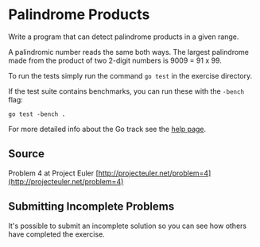 # Palindrome Products

Write a program that can detect palindrome products in a given range.

A palindromic number reads the same both ways. The largest palindrome
made from the product of two 2-digit numbers is 9009 = 91 x 99.

To run the tests simply run the command `go test` in the exercise directory.

If the test suite contains benchmarks, you can run these with the `-bench`
flag:

    go test -bench .

For more detailed info about the Go track see the [help
page](http://exercism.io/languages/go).

## Source

Problem 4 at Project Euler [http://projecteuler.net/problem=4](http://projecteuler.net/problem=4)

## Submitting Incomplete Problems
It's possible to submit an incomplete solution so you can see how others have completed the exercise.

